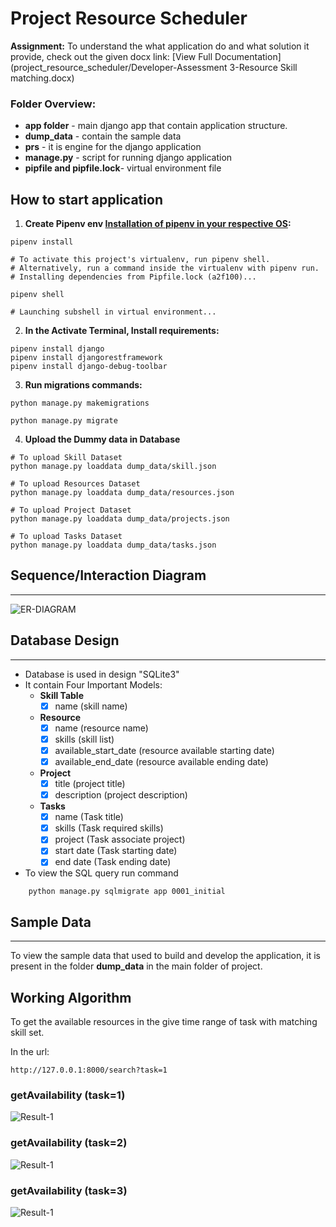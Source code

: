 # Project Resource Scheduler

**Assignment:**
To understand the what application do and what solution it provide, check out the given docx link:
[View Full Documentation](project_resource_scheduler/Developer-Assessment 3-Resource Skill matching.docx)

### Folder Overview:

- **app folder** - main django app that contain application structure.
- **dump_data** - contain the sample data
- **prs** - it is engine for the django application
- **manage.py** - script for running django application
- **pipfile and pipfile.lock**- virtual environment file


## How to start application

1. **Create Pipenv env [Installation of pipenv in your respective OS](https://pipenv.pypa.io/en/latest/installation.html):**
```commandline
pipenv install

# To activate this project's virtualenv, run pipenv shell.
# Alternatively, run a command inside the virtualenv with pipenv run.
# Installing dependencies from Pipfile.lock (a2f100)...

pipenv shell

# Launching subshell in virtual environment...
```

2. **In the Activate Terminal, Install requirements:** 
```commandline
pipenv install django
pipenv install djangorestframework
pipenv install django-debug-toolbar
```

3. **Run migrations commands:**
```commandline
python manage.py makemigrations

python manage.py migrate
```

4. **Upload the Dummy data in Database**

```commandline
# To upload Skill Dataset
python manage.py loaddata dump_data/skill.json

# To upload Resources Dataset
python manage.py loaddata dump_data/resources.json

# To upload Project Dataset
python manage.py loaddata dump_data/projects.json

# To upload Tasks Dataset
python manage.py loaddata dump_data/tasks.json
```

## Sequence/Interaction Diagram

---

![ER-DIAGRAM](images/er-diagram.png)

## Database Design

---

- Database is used in design "SQLite3"
- It contain Four Important Models:
  - **Skill Table**
    - [x] name (skill name)
  - **Resource**
    - [x] name (resource name)
    - [x] skills (skill list)
    - [x] available_start_date (resource available starting date)
    - [x] available_end_date (resource available ending date)
  - **Project**
    - [x] title (project title)
    - [x] description (project description)
  - **Tasks**
    - [x] name (Task title)
    - [x] skills (Task required skills)
    - [x] project (Task associate project)
    - [x] start date (Task starting date)
    - [x] end date (Task ending date)
- To view the SQL query run command
```commandline
    python manage.py sqlmigrate app 0001_initial
```

## Sample Data 

---

To view the sample data that used to build and develop the application, it is present in the folder **dump_data** in the main folder of project.


## Working Algorithm 

To get the available resources in the give time range of task with matching skill set.

In the url:
```url
http://127.0.0.1:8000/search?task=1
```

### getAvailability (task=1)
![Result-1](images/photo-1.png)


### getAvailability (task=2)
![Result-1](images/photo-2.png)

### getAvailability (task=3)
![Result-1](images/photo-3.png)